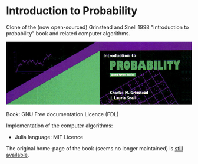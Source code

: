 # Introduction to Probability


Clone of the (now open-sourced) Grinstead and Snell 1998 "Introduction to probability" book and related computer algorithms.


![](booktitle.jpg)


Book: GNU Free documentation Licence (FDL)

Implementation of the computer algorithms:
- Julia language: MIT Licence

The original home-page of the book (seems no longer maintained) is [still available](http://www.dartmouth.edu/~chance/teaching_aids/books_articles/probability_book/book.html).
